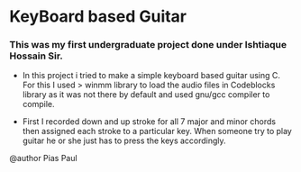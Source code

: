 # KeyBoard based Guitar

### This was my first undergraduate project done under Ishtiaque Hossain Sir.

- In this project i tried to make a simple keyboard based guitar using C. For this I used > winmm
library to load the audio files in Codeblocks library as it was not there by default and used gnu/gcc compiler to compile.

- First I recorded down and up stroke for all 7 major and minor chords then assigned each stroke to a particular key. When someone try to play guitar he or she just has to press the keys accordingly.

@author Pias Paul
